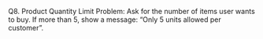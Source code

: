 Q8. Product Quantity Limit
Problem: Ask for the number of items user wants to buy. If more than 5, show a message: “Only 5 units allowed per customer”.